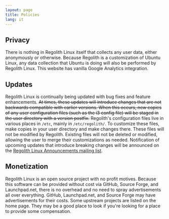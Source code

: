 ```yaml
---
layout: page
title: Policies
lang: it
---
```


## Privacy

There is nothing in Regolith Linux itself that collects any user data, either anonymously or otherwise.  Because Regolith is a customization of Ubuntu Linux, any data collection that Ubuntu is doing will also be performed by Regolith Linux.  This website has vanilla Google Analytics integration.

## Updates

Regolith Linux is continually being updated with bug fixes and feature enhancements.  ~~At times, these updates will introduce changes that are not backwards compatible with earlier versions.  When this occurs, new copies of any user configuration files (such as the i3 config file) will be staged in the user directory with a version postfix.~~  Regolith's configuration files live in various places in `/etc`, mainly in `/etc/regolith/`.  To customize these files, make copies in your user directory and make changes there.  These files will not be modified by Regolith.  Existing files will not be deleted or modified, allowing the user to merge their customizations as needed.  Notification of upcoming updates that introduce breaking changes will be announced on the [Regolith Linux Announcements mailing list](https://www.freelists.org/list/regolith-linux).

## Monetization

Regolith Linux is an open source project with no profit motives.  Because this software can be provided without cost via GitHub, Source Forge, and Launchpad.net, there is no overhead and no need to spray advertisements all over everything.  GitHub, Launchpad.net, and Source Forge may have advertisements for their costs.  Some upstream projects are listed on the home page.  They may be a good place to look if you're looking for a place to provide some compensation.
